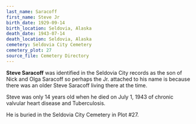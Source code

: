 ```yaml
---
last_name: Saracoff
first_name: Steve Jr
birth_date: 1929-09-14
birth_location: Seldovia, Alaska
death_date: 1943-07-14
death_location: Seldovia, Alaska
cemetery: Seldovia City Cemetery
cemetery_plot: 27
source_file: Cemetery Directory
---
```

**Steve Saracoff** was identified in the Seldovia City records as the son of Nick and Olga Saracoff so perhaps the Jr. attached to his name is because there was an older Steve Saracoff living there at the time. 

Steve was only 14 years old when he died on July 1, 1943 of chronic valvular heart disease and Tuberculosis.

He is buried in the Seldovia City Cemetery in Plot #27.  
